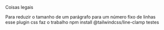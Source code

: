 Coisas legais

Para reduzir o tamanho de um parágrafo para um número fixo de linhas esse plugin css faz o trabalho
npm install @tailwindcss/line-clamp
testes
